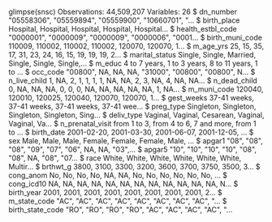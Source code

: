 
glimpse(snsc)
Observations: 44,509,207
Variables: 26
$ dn_number         <chr> "05558306", "05559894", "05559900", "10660701", "...
$ birth_place       <fctr> Hospital, Hospital, Hospital, Hospital, Hospital...
$ health_estbl_code <chr> "0000001", "0000009", "0000009", "0000006", "0001...
$ birth_muni_code   <int> 110009, 110002, 110002, 110002, 120070, 120070, 1...
$ m_age_yrs         <dbl> 25, 15, 35, 17, 31, 23, 24, 16, 15, 19, 19, 19, 2...
$ marital_status    <fctr> Single, Single, Married, Single, Single, Single,...
$ m_educ            <fctr> 4 to 7 years, 1 to 3 years, 8 to 11 years, 1 to ...
$ occ_code          <chr> "00800", NA, NA, NA, "31000", "00800", "00800", N...
$ n_live_child      <dbl> 1, NA, 2, 1, 1, 1, 1, NA, NA, 2, 3, NA, 4, NA, NA...
$ n_dead_child      <dbl> 0, NA, NA, NA, 0, 0, 0, NA, NA, NA, NA, NA, 1, NA...
$ m_muni_code       <int> 120040, 120010, 120025, 120040, 120070, 120070, 1...
$ gest_weeks        <fctr> 37-41 weeks, 37-41 weeks, 37-41 weeks, 37-41 wee...
$ preg_type         <fctr> Singleton, Singleton, Singleton, Singleton, Sing...
$ deliv_type        <fctr> Vaginal, Vaginal, Cesarean, Vaginal, Vaginal, Va...
$ n_prenatal_visit  <fctr> from 1 to 3, from 4 to 6, 7 and more, from 1 to ...
$ birth_date        <date> 2001-02-20, 2001-03-30, 2001-06-07, 2001-12-05, ...
$ sex               <fctr> Male, Male, Male, Female, Female, Female, Male, ...
$ apgar1            <chr> "08", "08", "08", "09", "07", "06", NA, NA, "03",...
$ apgar5            <chr> "10", "10", "10", "10", "08", "08", NA, "08", "07...
$ race              <fctr> White, White, White, White, White, White, Multir...
$ brthwt_g          <dbl> 3800, 3100, 3300, 3200, 3600, 3700, 3750, 3500, 3...
$ cong_anom         <fctr> No, No, No, No, NA, NA, No, No, No, No, No, No, ...
$ cong_icd10        <chr> NA, NA, NA, NA, NA, NA, NA, NA, NA, NA, NA, NA, N...
$ birth_year        <int> 2001, 2001, 2001, 2001, 2001, 2001, 2001, 2001, 2...
$ m_state_code      <chr> "AC", "AC", "AC", "AC", "AC", "AC", "AC", "AC", "...
$ birth_state_code  <chr> "RO", "RO", "RO", "RO", "AC", "AC", "AC", "AC", "...